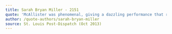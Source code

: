 ```yaml
---
title: Sarah Bryan Miller - 2151
quote: 'McAllister was phenomenal, giving a dazzling performance that rocked the audience to its feet for a prolonged and well-deserved ovation'
author: /quote-authors/sarah-bryan-miller
source: St. Louis Post-Dispatch (Oct 2013)
---
```

